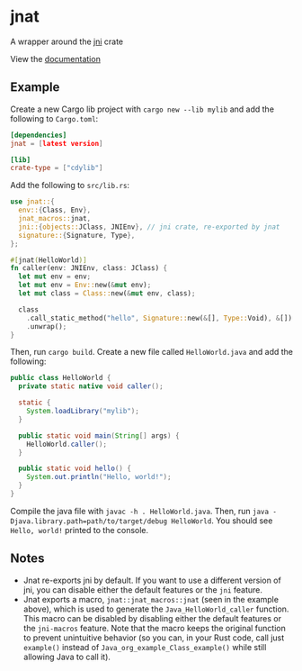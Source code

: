# jnat

A wrapper around the [jni](https://crates.io/crates/jni) crate

View the [documentation](https://docs.rs/jnat)

## Example

Create a new Cargo lib project with `cargo new --lib mylib` and add the following to `Cargo.toml`:

```toml
[dependencies]
jnat = [latest version]

[lib]
crate-type = ["cdylib"]
```

Add the following to `src/lib.rs`:

```rust
use jnat::{
  env::{Class, Env},
  jnat_macros::jnat,
  jni::{objects::JClass, JNIEnv}, // jni crate, re-exported by jnat
  signature::{Signature, Type},
};

#[jnat(HelloWorld)]
fn caller(env: JNIEnv, class: JClass) {
  let mut env = env;
  let mut env = Env::new(&mut env);
  let mut class = Class::new(&mut env, class);

  class
    .call_static_method("hello", Signature::new(&[], Type::Void), &[])
    .unwrap();
}
```

Then, run `cargo build`. Create a new file called `HelloWorld.java` and add the following:

```java
public class HelloWorld {
  private static native void caller();

  static {
    System.loadLibrary("mylib");
  }

  public static void main(String[] args) {
    HelloWorld.caller();
  }

  public static void hello() {
    System.out.println("Hello, world!");
  }
}
```

Compile the java file with `javac -h . HelloWorld.java`. Then, run `java -Djava.library.path=path/to/target/debug HelloWorld`. You should see `Hello, world!` printed to the console.

## Notes

- Jnat re-exports jni by default. If you want to use a different version of jni, you can disable either the default features or the `jni` feature.
- Jnat exports a macro, `jnat::jnat_macros::jnat` (seen in the example above), which is used to generate the `Java_HelloWorld_caller` function. This macro can be disabled by disabling either the default features or the `jni-macros` feature. Note that the macro keeps the original function to prevent unintuitive behavior (so you can, in your Rust code, call just `example()` instead of `Java_org_example_Class_example()` while still allowing Java to call it).
